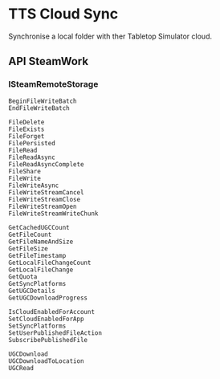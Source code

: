 # TTS Cloud Sync

Synchronise a local folder with ther Tabletop Simulator cloud.

## API SteamWork

### ISteamRemoteStorage

    BeginFileWriteBatch
    EndFileWriteBatch

    FileDelete
    FileExists
    FileForget
    FilePersisted
    FileRead
    FileReadAsync
    FileReadAsyncComplete
    FileShare
    FileWrite
    FileWriteAsync
    FileWriteStreamCancel
    FileWriteStreamClose
    FileWriteStreamOpen
    FileWriteStreamWriteChunk

    GetCachedUGCCount
    GetFileCount
    GetFileNameAndSize
    GetFileSize
    GetFileTimestamp
    GetLocalFileChangeCount
    GetLocalFileChange
    GetQuota
    GetSyncPlatforms
    GetUGCDetails
    GetUGCDownloadProgress

    IsCloudEnabledForAccount
    SetCloudEnabledForApp
    SetSyncPlatforms
    SetUserPublishedFileAction
    SubscribePublishedFile

    UGCDownload
    UGCDownloadToLocation
    UGCRead
